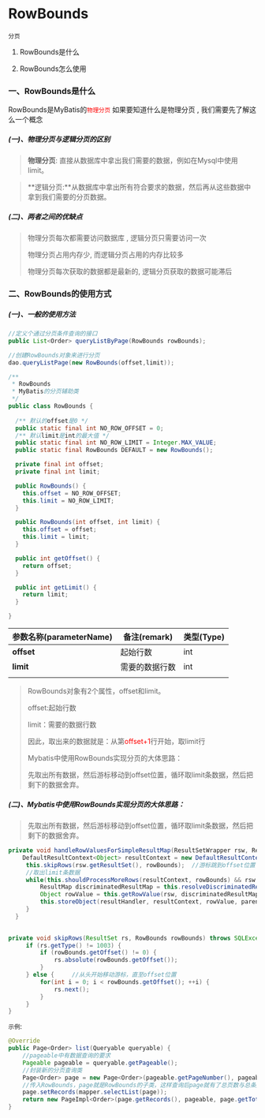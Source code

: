 # RowBounds

`分页`

1. RowBounds是什么

2. RowBounds怎么使用

   





### 一、RowBounds是什么

RowBounds是MyBatis的<font style="color:red">`物理分页`</font> 如果要知道什么是物理分页 , 我们需要先了解这么一个概念

##### **(一)、物理分页与逻辑分页的区别**

> **物理分页**: 直接从数据库中拿出我们需要的数据，例如在Mysql中使用limit。

> **逻辑分页:**从数据库中拿出所有符合要求的数据，然后再从这些数据中拿到我们需要的分页数据。

##### **(二)、两者之间的优缺点**

> 物理分页每次都需要访问数据库 , 逻辑分页只需要访问一次
>
> 物理分页占用内存少, 而逻辑分页占用的内存比较多
>
> 物理分页每次获取的数据都是最新的, 逻辑分页获取的数据可能滞后

### 二、RowBounds的使用方式

##### (一)、一般的使用方法

```java
//定义个通过分页条件查询的接口
public List<Order> queryListByPage(RowBounds rowBounds);

//创建RowBounds对象来进行分页
dao.queryListPage(new RowBounds(offset,limit));
```

```java
/**
 * RowBounds
 * MyBatis的分页辅助类
 */
public class RowBounds {
	
  /** 默认的offset是0 */  
  public static final int NO_ROW_OFFSET = 0;
  /** 默认limit是int的最大值 */  
  public static final int NO_ROW_LIMIT = Integer.MAX_VALUE;
  public static final RowBounds DEFAULT = new RowBounds();

  private final int offset;
  private final int limit;

  public RowBounds() {
    this.offset = NO_ROW_OFFSET;
    this.limit = NO_ROW_LIMIT;
  }

  public RowBounds(int offset, int limit) {
    this.offset = offset;
    this.limit = limit;
  }

  public int getOffset() {
    return offset;
  }

  public int getLimit() {
    return limit;
  }

}
```

| 参数名称(parameterName) | 备注(remark)   | 类型(Type) |
| ----------------------- | -------------- | ---------- |
| **offset**              | 起始行数       | int        |
| **limit**               | 需要的数据行数 | int        |
|                         |                |            |

> RowBounds对象有2个属性，offset和limit。
>
> offset:起始行数
>
> limit：需要的数据行数
>
> 因此，取出来的数据就是：从第<font style="color:red">offset+1</font>行开始，取limit行
>
> Mybatis中使用RowBounds实现分页的大体思路：
>
> 先取出所有数据，然后游标移动到offset位置，循环取limit条数据，然后把剩下的数据舍弃。



##### (二)、Mybatis中使用RowBounds实现分页的大体思路：

> 先取出所有数据，然后游标移动到offset位置，循环取limit条数据，然后把剩下的数据舍弃。

```java
private void handleRowValuesForSimpleResultMap(ResultSetWrapper rsw, ResultMap resultMap, ResultHandler<?> resultHandler, RowBounds rowBounds, ResultMapping parentMapping) throws SQLException {
    DefaultResultContext<Object> resultContext = new DefaultResultContext();
     this.skipRows(rsw.getResultSet(), rowBounds);  //游标跳到offset位置
     //取出limit条数据
     while(this.shouldProcessMoreRows(resultContext, rowBounds) && rsw.getResultSet().next()) {
         ResultMap discriminatedResultMap = this.resolveDiscriminatedResultMap(rsw.getResultSet(), resultMap, (String)null);
         Object rowValue = this.getRowValue(rsw, discriminatedResultMap);
         this.storeObject(resultHandler, resultContext, rowValue, parentMapping, rsw.getResultSet());
     }
  }
```

```java
 
private void skipRows(ResultSet rs, RowBounds rowBounds) throws SQLException {
     if (rs.getType() != 1003) {
         if (rowBounds.getOffset() != 0) {
             rs.absolute(rowBounds.getOffset());
         }
     } else {     //从头开始移动游标，直至offset位置
         for(int i = 0; i < rowBounds.getOffset(); ++i) {
             rs.next();
         }
     }
}
```







`示例`:

```java
@Override
public Page<Order> list(Queryable queryable) {
    //pageable中有数据查询的要求
    Pageable pageable = queryable.getPageable();
    //封装新的分页查询类
    Page<Order> page = new Page<Order>(pageable.getPageNumber(), pageable.getPageSize());
    //传入RowBounds，page就是RowBounds的子类，这样查询后page就有了总页数与总条数
    page.setRecords(mapper.selectList(page));
    return new PageImpl<Order>(page.getRecords(), pageable, page.getTotal());
}
```




